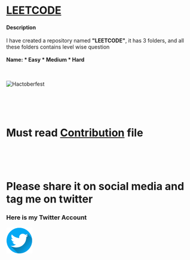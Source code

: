 <h1><a href="https://leetcode.com/problemset/all/">LEETCODE</a></h1>
<h4>Description</h4>
I have created a repository named <strong>"LEETCODE"</strong>, it has 3 folders, and all these folders contains level wise question

<br>
<br>
<strong>Name: 
* Easy
* Medium
* Hard</strong>

<br>
<br>
<br>

![Hactoberfest](Hacktoberfest2022.png)

<br>
<br>
<br>

# Must read [Contribution](CONTRIBUTING.md) file

<br>
<br>
<br>

# Please share it on social media and tag me on twitter

<h3>Here is my Twitter Account</h3>
<a href="https://twitter.com/Vanshika2063">
  <img width="70px" src="twitter.png"  />
</a>
